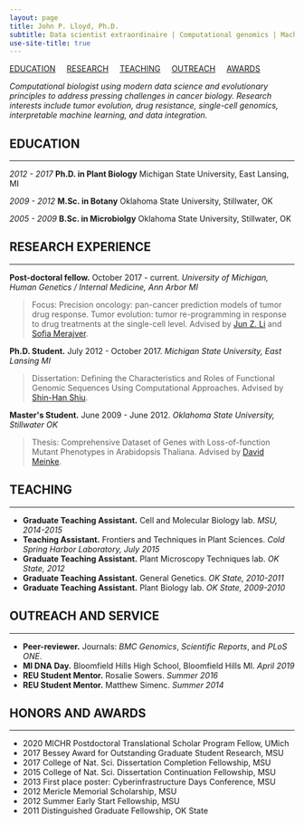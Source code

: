 ```yaml
---
layout: page
title: John P. Lloyd, Ph.D.
subtitle: Data scientist extraordinaire | Computational genomics | Machine learning | Predictive modeling | Stats | R | Python
use-site-title: true
---
```


[EDUCATION](#education) &nbsp; &nbsp; [RESEARCH](#research-experience) &nbsp; &nbsp; [TEACHING](#teaching) &nbsp; &nbsp; [OUTREACH](#outreach-and-service) &nbsp; &nbsp; [AWARDS](#honors-and-awards) 


*Computational biologist using modern data science and evolutionary principles to address pressing challenges in cancer biology. Research interests include tumor evolution, drug resistance, single-cell genomics, interpretable machine learning, and data integration.*

## EDUCATION
---------
*2012 - 2017* **Ph.D. in Plant Biology** Michigan State University, East Lansing, MI

*2009 - 2012* **M.Sc. in Botany** Oklahoma State University, Stillwater, OK

*2005 - 2009* **B.Sc. in Microbiolgy** Oklahoma State University, Stillwater, OK

## RESEARCH EXPERIENCE
---------
**Post-doctoral fellow.** October 2017 - current. *University of Michigan, Human Genetics / Internal Medicine, Ann Arbor MI*
> Focus: Precision oncology: pan-cancer prediction models of tumor drug response. Tumor evolution: tumor re-programming in response to drug treatments at the single-cell level. Advised by [Jun Z. Li](https://www.junzli.com/) and [Sofia Merajver](https://merajver.lab.medicine.umich.edu/).

**Ph.D. Student.** July 2012 - October 2017. *Michigan State University, East Lansing MI*
> Dissertation: Defining the Characteristics and Roles of Functional Genomic Sequences Using Computational Approaches. Advised by [Shin-Han Shiu](http://shiulab.plantbiology.msu.edu/index.php?title=Shin-Han_Shiu).

**Master's Student.** June 2009 - June 2012. *Oklahoma State University, Stillwater OK*
> Thesis: Comprehensive Dataset of Genes with Loss-of-function Mutant Phenotypes in Arabidopsis Thaliana. Advised by [David Meinke](https://plantbio.okstate.edu/faculty/current-grants/135-bios/394-dr-david-meinke).

## TEACHING
---------
* **Graduate Teaching Assistant.** Cell and Molecular Biology lab. *MSU, 2014-2015*
* **Teaching Assistant.** Frontiers and Techniques in Plant Sciences. *Cold Spring Harbor Laboratory, July 2015*
* **Graduate Teaching Assistant.**  Plant Microscopy Techniques lab. *OK State, 2012*
* **Graduate Teaching Assistant.**  General Genetics. *OK State, 2010-2011*
* **Graduate Teaching Assistant.**  Plant Biology lab. *OK State, 2009-2010*

## OUTREACH AND SERVICE
---------
* **Peer-reviewer.** Journals: *BMC Genomics*, *Scientific Reports*, and *PLoS ONE*.
* **MI DNA Day.** Bloomfield Hills High School, Bloomfield Hills MI. *April 2019*
* **REU Student Mentor.** Rosalie Sowers. *Summer 2016*
* **REU Student Mentor.** Matthew Simenc. *Summer 2014*

## HONORS AND AWARDS
---------
* 2020  MICHR Postdoctoral Translational Scholar Program Fellow, UMich
* 2017  Bessey Award for Outstanding Graduate Student Research, MSU
* 2017  College of Nat. Sci. Dissertation Completion Fellowship, MSU
* 2015  College of Nat. Sci. Dissertation Continuation Fellowship, MSU
* 2013  First place poster: Cyberinfrastructure Days Conference, MSU
* 2012  Mericle Memorial Scholarship, MSU
* 2012  Summer Early Start Fellowship, MSU
* 2011  Distinguished Graduate Fellowship, OK State
